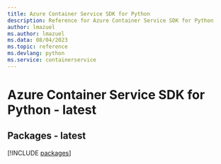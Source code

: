 ```yaml
---
title: Azure Container Service SDK for Python
description: Reference for Azure Container Service SDK for Python
author: lmazuel
ms.author: lmazuel
ms.data: 08/04/2023
ms.topic: reference
ms.devlang: python
ms.service: containerservice
---
```

# Azure Container Service SDK for Python - latest
## Packages - latest
[!INCLUDE [packages](container-service-index.md)]